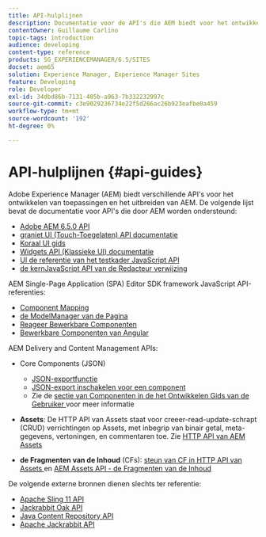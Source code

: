 ```yaml
---
title: API-hulplijnen
description: Documentatie voor de API's die AEM biedt voor het ontwikkelen van toepassingen
contentOwner: Guillaume Carlino
topic-tags: introduction
audience: developing
content-type: reference
products: SG_EXPERIENCEMANAGER/6.5/SITES
docset: aem65
solution: Experience Manager, Experience Manager Sites
feature: Developing
role: Developer
exl-id: 34dbd86b-7131-405b-a963-7b332232997c
source-git-commit: c3e9029236734e22f5d266ac26b923eafbe0a459
workflow-type: tm+mt
source-wordcount: '192'
ht-degree: 0%

---
```


# API-hulplijnen {#api-guides}

Adobe Experience Manager (AEM) biedt verschillende API&#39;s voor het ontwikkelen van toepassingen en het uitbreiden van AEM. De volgende lijst bevat de documentatie voor API&#39;s die door AEM worden ondersteund:

* [ Adobe AEM 6.5.0 API ](https://www.adobe.io/experience-manager/reference-materials/6-5/javadoc/index.html)
* [ graniet UI (Touch-Toegelaten) API documentatie ](https://www.adobe.io/experience-manager/reference-materials/6-5/granite-ui/api/index.html)
* [ Koraal UI gids ](https://www.adobe.io/experience-manager/reference-materials/6-5/coral-ui/coralui3/index.html)
* [ Widgets API (Klassieke UI) documentatie ](https://www.adobe.io/experience-manager/reference-materials/6-5/widgets-api/index.html)
* [ UI de referentie van het testkader JavaScript API ](https://www.adobe.io/experience-manager/reference-materials/6-5/test-api/index.html)
* [ de kernJavaScript API van de Redacteur verwijzing ](https://www.adobe.io/experience-manager/reference-materials/6-5/jsdoc/ui-touch/editor-core/index.html)

AEM Single-Page Application (SPA) Editor SDK framework JavaScript API-referenties:

* [ Component Mapping ](https://www.npmjs.com/package/@adobe/aem-spa-component-mapping)
* [ de ModelManager van de Pagina ](https://www.npmjs.com/package/@adobe/aem-spa-page-model-manager)
* [ Reageer Bewerkbare Componenten ](https://www.npmjs.com/package/@adobe/aem-react-editable-components)
* [ Bewerkbare Componenten van Angular ](https://www.npmjs.com/package/@adobe/aem-angular-editable-components)

AEM Delivery and Content Management APIs:

* Core Components (JSON)

   * [JSON-exportfunctie](/help/sites-developing/json-exporter.md)
   * [JSON-export inschakelen voor een component](/help/sites-developing/json-exporter-components.md)
   * Zie de [ sectie van Componenten in de het Ontwikkelen Gids van de Gebruiker ](/help/sites-developing/getting-started.md) voor meer informatie

* **Assets**: De HTTP API van Assets staat voor creeer-read-update-schrapt (CRUD) verrichtingen op Assets, met inbegrip van binair getal, meta-gegevens, vertoningen, en commentaren toe. Zie [ HTTP API van AEM Assets ](/help/assets/mac-api-assets.md)

* **de Fragmenten van de Inhoud** (CFs): [ steun van CF in HTTP API van Assets ](/help/assets/assets-api-content-fragments.md) en [ AEM Assets API - de Fragmenten van de Inhoud ](https://www.adobe.io/experience-manager/reference-materials/6-5/assets-api-content-fragments/index.html)

De volgende externe bronnen dienen slechts ter referentie:

* [ Apache Sling 11 API ](https://sling.apache.org/apidocs/sling11/)
* [ Jackrabbit Oak API ](https://jackrabbit.apache.org/oak/docs/oak_api/overview.html)
* [ Java Content Repository API ](https://www.adobe.io/experience-manager/reference-materials/spec/javax.jcr/javadocs/jcr-2.0/index.html)
* [ Apache Jackrabbit API ](https://jackrabbit.apache.org/api)
